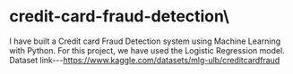# credit-card-fraud-detection\
I have built a Credit card Fraud Detection system using Machine Learning with Python. For this project, we have used the Logistic Regression model.
Dataset link---https://www.kaggle.com/datasets/mlg-ulb/creditcardfraud

